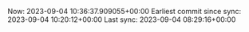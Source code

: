 Now: 2023-09-04 10:36:37.909055+00:00 Earliest commit since sync: 2023-09-04 10:20:12+00:00 Last sync: 2023-09-04 08:29:16+00:00
